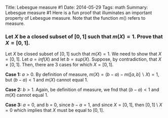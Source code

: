 Title:  Lebesgue measure #1
Date: 2014-05-29
Tags: math
Summary: Lebesgue measure #1
Here is a fun proof that illuminates an important property of Lebesgue measure.  Note that the function $m()$ refers to measure.

### Let $X$ be a closed subset of $[0,1]$ such that $m(X) = 1$.  Prove that $X = [0, 1]$. ###

Let $X$ be closed subset of $[0,1]$ such that $m(X) = 1$.  We need to show that $X= [0,1]$.  Let $a=inf(X)$ and let $b=sup(X)$.  Suppose, by contradiction, that $X \neq [0, 1]$.  Then, there are 3 cases for which $X=[0, 1]$.  

**Case 1:**  $a > 0$.  By definition of measure, $m(X) = (b -a) - m([a, b]\backslash X) = 1$, but $(b - a) < 1$ and $m(X)$ cannot equal $1$.  

**Case 2:**  $b > 1$.  Again, be definition of measure, we fnd that $(b - a) < 1$ and $m(X)$ cannot equal $1$.  

**Case 3:**  $a = 0$, and b = $0$, since $b - a = 1$, and since $X = [0, 1]$, then $[0, 1]$ \ $X = 0$ which implies that $X$ must be equal to $[0, 1]$.